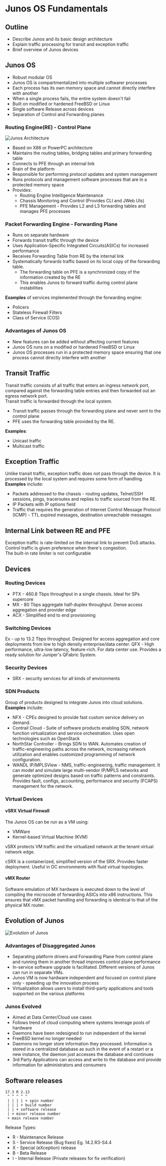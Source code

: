# Junos OS Fundamentals

## Outline

- Describe Junos and its basic design architecture
- Explain traffic processing for transit and exception traffic
- Brief overview of Junos devices

## Junos OS

- Robust modular OS
- Junos OS is compartmentalized into multiple softwarer processes
- Each process has its own memory space and cannot directly interfere with another
- When a single process fails, the entire system doesn't fail
- Built on modified or hardened FreeBSD or Linux
- Single software Release across devices
- Separation of Control and Forwarding planes

### Routing Engine(RE) - Control Plane

![Junos Architecture](../images/Module_1/junos_architecture.png)

- Based on X86 or PowerPC architecture
- Maintains the routing tables, bridging tables and primary forwarding table
- Connects to PFE through an internal link
- Brain of the platform
- Responsible for performing protocol updates and system management
- Runs protocols and management software processes that are in a protected memory space
- Provides:
  - Routing Engine Intelligence Maintenance
  - Chassis Monitoring and Control (Provides CLI and JWeb UIs)
  - PFE Management - Provides L2 and L3 forwarding tables and manages PFE processes

### Packet Forwarding Engine - Forwarding Plane

- Runs on separate hardware
- Forwards transit traffic through the device
- Uses Application-Specific Integrated Circuits(ASICs) for increased performance
- Receives Forwarding Table from RE by the internal link
- Systematically forwards traffic based on its local copy of the forwarding table.
  - The forwarding table on PFE is a synchronized copy of the information created by the RE
  - This enables Junos to forward traffic during control plane instabilities

**Examples** of services implemented through the forwarding engine:

- Policers
- Stateless Firewall Filters
- Class of Service (COS)

### Advantages of Junos OS

- New features can be added without affecting current features
- Junos OS runs on a modified or hardened FreeBSD or Linux
- Junos OS processes run in a protected memory space ensuring that one process cannot directly interfere with another

## Transit Traffic

Transit traffic consists of all traffic that enters an ingress network port, compared against the forwarding table entries and then forwarded out an egress network port.  
Transit traffic is forwarded through the local system.

- Transit traffic passes through the forwarding plane and never sent to the control plane
- PFE uses the forwarding table provided by the RE.

**Examples**:

- Unicast traffic
- Multicast traffic

## Exception Traffic

Unlike transit traffic, exception traffic does not pass through the device. It is processed by the local system and requires some form of handling.  
**Examples** include:

- Packets addressed to the chassis - routing updates, Telnet/SSH sessions, pings, traceroutes and replies to traffic sourced from the RE.
- IP Packets with IP options field
- Traffic that requires the generation of Internet Control Message Protocol (ICMP) - TTL expired messages, destination unreachable messages

## Internal Link between RE and PFE

Exception traffic is rate-limited on the internal link to prevent DoS attacks.  
Control traffic is given preference when there's congestion.  
The built-in rate limiter is not configurable

## Devices

### Routing Devices

- PTX - 460.8 Tbps throughput in a single chassis. Ideal for SPs supercore
- MX - 80 Tbps aggregate half-duplex throughput. Dense access aggregation and provider edge
- ACX - Simplified end to end provisioning

### Switching Devices

Ex - up to 13.2 Tbps throughput. Designed for access aggregation and core deployments from low to high density enterprise/data center.
QFX - High performance, ultra-low latency, feature-rich. For data center use. Provides a ready solution for Juniper's QFabric System.

### Security Devices

- SRX - security services for all kinds of environments

### SDN Products

Group of products designed to integrate Junos into cloud solutions. **Examples** include:

- NFX - CPEs designed to provide fast custom service delivery on demand.
- Contrail Cloud - Suite of software products enabling SDN, network function virtualization and service orchestration. Uses open technologies such as OpenStack
- NorthStar Controller - Brings SDN to WAN. Automates creation of traffic-engineering paths across the network, increasing network utilization and enables customized programming of network configuration.
- WANDL IP/MPLSView - NMS, traffic-engineering, traffic management. It can model and simulate large multi-vendor IP/MPLS networks and generate optimized designs based on traffic patterns and constraints. Provides fault, configs, accounting, performance and security (FCAPS) management for the network.

### Virtual Devices

#### vSRX Virtual Firewall

The Junos OS can be run as a VM using:

- VMWare
- Kernel-based Virtual Machine (KVM)

vSRX protects VM traffic and the virtualized network at the tenant virtual network edge.  

cSRX is a containerized, simplified version of the SRX. Provides faster deployment. Useful in DC environments with fluid virtual topologies.

#### vMX Router

Software emulation of MX hardware is executed down to the level of compiling the microcode of forwarding ASICs into x86 instructions. This ensures that vMX packet handling and forwarding is identical to that of the physical MX router.

## Evolution of Junos

![Evolution of Junos](../images/Module_1/Junos_evolution.png)

### Advantages of Disaggregated Junos

- Separating platform drivers and Forwarding Plane from control plane and running them in another thread improves control plane performance
- In-service software upgrade is facilitated. Different versions of Junos can run in separate VMs.
- Junos VM is now hardware independent and focused on control plane only - speeding up the innovation process
- Virtualization allows users to install third-party applications and tools supported on the various platforms

### Junos Evolved

- Aimed at Data Center/Cloud use cases
- Follows trend of cloud computing where systems leverage pools of hardware
- Daemons have been redesigned to run independent of the kernel
- FreeBSD kernel no longer needed
- Daemons no longer store information they processed. Information is stored in a centralized database as such in the event of a restart or a new instance, the daemon just accesses the database and continues
- 3rd Party Applications can access and write to the database and provide information for administrators and consumers

## Software releases

```text
17.3 R 2.13
 ^ ^ ^ ^ ^
 | | | | + spin number
 | | | + build number
 | | + software release
 | + minor release number
 + main release number

```

Release Types:

- R - Maintenance Release
- S - Service Release (Bug fixes) Eg. 14.2.R3-S4.4
- X - Special (eXception) release
- B - Beta Release
- I - Internal Release (Private releases for fix verification)
